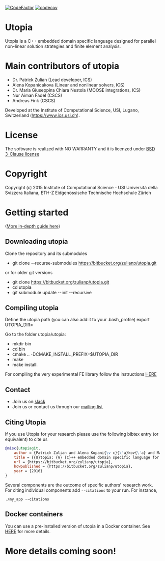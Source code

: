 [![CodeFactor](https://www.codefactor.io/repository/bitbucket/zulianp/utopia/badge)](https://www.codefactor.io/repository/bitbucket/zulianp/utopia) [![codecov](https://codecov.io/bb/zulianp/utopia/branch/master/graph/badge.svg)](https://codecov.io/bb/zulianp/utopia)

# Utopia #
Utopia is a C++ embedded domain specific language designed for parallel non-linear solution strategies and finite element analysis.

# Main contributors of utopia

- Dr. Patrick Zulian (Lead developer, ICS)
- Alena Kopanicakova (Linear and nonlinear solvers, ICS)
- Dr. Maria Giuseppina Chiara Nestola (MOOSE integrations, ICS)
- Nur Aiman Fadel (CSCS)
- Andreas Fink (CSCS)

Developed at the Institute of Computational Science, USI, Lugano, Switzerland (https://www.ics.usi.ch).

# License
The software is realized with NO WARRANTY and it is licenzed under [BSD 3-Clause license](https://opensource.org/licenses/BSD-3-Clause)

# Copyright
Copyright (c) 2015 Institute of Computational Science - USI Università della Svizzera Italiana, ETH-Z Eidgenössische Technische Hochschule Zürich

# Getting started

([More in-depth guide here](https://bitbucket.org/zulianp/utopia/wiki/Getting%20started))

## Downloading utopia

Clone the repository and its submodules

- git clone --recurse-submodules https://bitbucket.org/zulianp/utopia.git

or for older git versions

- git clone https://bitbucket.org/zulianp/utopia.git
- cd utopia
- git submodule update --init --recursive

## Compiling utopia
Define the utopia path (you can also add it to your .bash_profile)
export UTOPIA\_DIR=<The absolute path of where you want to install utopia>

Go to the folder utopia/utopia:

- mkdir bin
- cd bin
- cmake .. -DCMAKE\_INSTALL\_PREFIX=$UTOPIA_DIR
- make
- make install.

For compiling the very experimental FE library follow the instructions [HERE](https://bitbucket.org/zulianp/utopia/wiki/Utopia%20FE)

## Contact

- Join us on [slack](https://join.slack.com/t/ics-utopia/signup)
- Join us or contact us through our [mailing list](https://lists.usi.ch/mailman3/postorius/lists/utopia-users.lists.usi.ch)


## Citing Utopia
If you use Utopia for your research please use the following bibtex entry (or equivalent) to cite us

```bibtex
@misc{utopiagit,
	author = {Patrick Zulian and Alena Kopani{\v c}{\'a}kov{\'a} and Maria Chiara Giuseppina Nestola and Andreas Fink and Nur Fadel and Alessandro Rigazzi and Victor Magri and Teseo Schneider and Eric Botter and Jan Mankau and Rolf Krause},
	title = {{U}topia: {A} {C}++ embedded domain specific language for scientific computing. {G}it repository},
	url = {https://bitbucket.org/zulianp/utopia},
	howpublished = {https://bitbucket.org/zulianp/utopia},
	year = {2016}
}
```

Several components are the outcome of specific authors' research work.  For citing individual components add `--citations` to your run. For instance, 
```
./my_app --citations
```

## Docker containers
You can use a pre-installed version of utopia in a Docker container. See [HERE](https://bitbucket.org/zulianp/utopia/wiki/Docker%20containers) for more details.


# More details coming soon!


